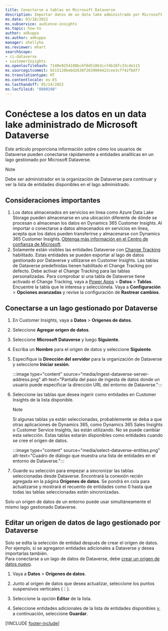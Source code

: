 ```yaml
---
title: Conectarse a tablas en Microsoft Dataverse
description: Importar datos de un data lake administrado por Microsoft Dataverse.
ms.date: 03/18/2022
ms.subservice: audience-insights
ms.topic: how-to
author: adkuppa
ms.author: adkuppa
manager: shellyha
ms.reviewer: mhart
searchScope:
- ci-dataverse
- customerInsights
ms.openlocfilehash: 7140e9254108bc6f0d518b3ccf4b10fc33cde115
ms.sourcegitcommit: b515120bebd2638f2639004422cee3cff42fbdf7
ms.translationtype: HT
ms.contentlocale: es-ES
ms.lasthandoff: 05/24/2022
ms.locfileid: "8800198"
---
```

# <a name="connect-to-data-in-a-microsoft-dataverse-managed-data-lake"></a>Conéctese a los datos en un data lake administrado de Microsoft Dataverse

Este artículo proporciona información sobre cómo los usuarios de Dataverse pueden conectarse rápidamente a entidades analíticas en un lago gestionado por Microsoft Dataverse. 

> [!NOTE]
> Debe ser administrador en la organización de Dataverse para continuar y ver la lista de entidades disponibles en el lago administrado.

## <a name="important-considerations"></a>Consideraciones importantes

1. Los datos almacenados en servicios en línea como Azure Data Lake Storage pueden almacenarse en una ubicación diferente de dónde se procesan o almacenan los datos en Dynamics 365 Customer Insights. Al importar o conectarse a datos almacenados en servicios en línea, acepta que los datos pueden transferirse y almacenarse con Dynamics 365 Customer Insights. [Obtenga más información en el Centro de confianza de Microsoft](https://www.microsoft.com/trust-center).
2. Solamente están visibles las entidades Dataverse con [Change Tracking](/power-platform/admin/enable-change-tracking-control-data-synchronization) habilitado. Estas entidades se pueden exportar al lago de datos gestionado por Dataverse y utilizarse en Customer Insights. Las tablas de Dataverse predefinidas tienen habilitado el Change Tracking por defecto. Debe activar el Change Tracking para las tablas personalizadas. Para comprobar si una tabla de Dataverse tiene activado el Change Tracking, vaya a [Power Apps](https://make.powerapps.com) > **Datos** > **Tablas**. Encuentre la tabla que le interesa y selecciónela. Vaya a **Configuración** > **Opciones avanzadas** y revise la configuración de **Rastrear cambios**.

## <a name="connect-to-a-dataverse-managed-lake"></a>Conectarse a un lago gestionado por Dataverse

1. En Customer Insights, vaya a **Datos** > **Orígenes de datos**.

2. Seleccione **Agregar origen de datos**.

3. Seleccione **Microsoft Dataverse** y luego **Siguiente**.

4. Escriba un **Nombre** para el origen de datos y seleccione **Siguiente**. 

5. Especifique la **Dirección del servidor** para la organización de Dataverse y seleccione **Iniciar sesión**.

   :::image type="content" source="media/ingest-dataverse-server-address.png" alt-text="Pantalla del paso de ingesta de datos donde un usuario puede especificar la dirección URL del entorno de Dataverse.":::

6. Seleccione las tablas que desea ingerir como entidades en Customer Insights de la lista disponible.    

   > [!NOTE]
   > Si algunas tablas ya están seleccionadas, probablemente se deba a que otras aplicaciones de Dynamics 365, como Dynamics 365 Sales Insights o Customer Service Insights, las están utilizando. No se puede cambiar esta selección. Estas tablas estarán disponibles como entidades cuando se cree el origen de datos.

   :::image type="content" source="media/select-dataverse-entities.png" alt-text="Cuadro de diálogo que muestra una lista de entidades en el entorno de Dataverse.":::

7. Guarde su selección para empezar a sincronizar las tablas seleccionadas desde Dataverse. Encontrará la conexión recién agregada en la página **Orígenes de datos**. Se pondrá en cola para actualizarse y mostrará el recuento de entidades como 0 hasta que todas las tablas seleccionadas estén sincronizadas.

Solo un origen de datos de un entorno puede usar simultáneamente el mismo lago gestionado Dataverse.

## <a name="edit-a-dataverse-managed-lake-data-source"></a>Editar un origen de datos de lago gestionado por Dataverse

Solo se edita la selección de entidad después de crear el origen de datos. Por ejemplo, si se agregaron entidades adicionales a Dataverse y desea importarlas también.    
Para conectarse a un lago de datos de Dataverse, debe [crear un origen de datos nuevo](#connect-to-a-dataverse-managed-lake).

1. Vaya a **Datos** > **Orígenes de datos**.

2. Junto al origen de datos que desea actualizar, seleccione los puntos suspensivos verticales (&vellip;).

3. Seleccione la opción **Editar** de la lista.

4. Seleccione entidades adicionales de la lista de entidades disponibles y, a continuación, seleccione **Guardar**.

[!INCLUDE [footer-include](includes/footer-banner.md)]
